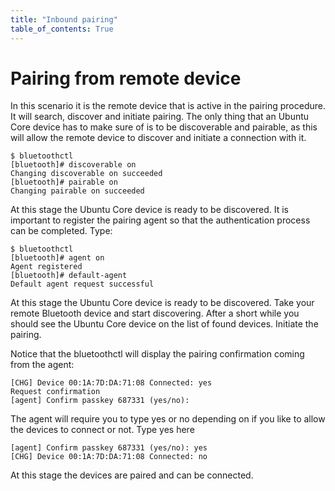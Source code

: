 ```yaml
---
title: "Inbound pairing"
table_of_contents: True
---
```


# Pairing from remote device

In this scenario it is the remote device that is active in the pairing
procedure. It will search, discover and initiate pairing. The only thing that an
Ubuntu Core device has to make sure of is to be discoverable and pairable, as
this will allow the remote device to discover and initiate a connection with it.

```
$ bluetoothctl
[bluetooth]# discoverable on
Changing discoverable on succeeded
[bluetooth]# pairable on
Changing pairable on succeeded
```

At this stage the Ubuntu Core device is ready to be discovered.
It is important to register the pairing agent so that the authentication process
can be completed. Type:

```
$ bluetoothctl
[bluetooth]# agent on
Agent registered
[bluetooth]# default-agent 
Default agent request successful
```

At this stage the Ubuntu Core device is ready to be discovered. Take your remote
Bluetooth device and start discovering. After a short while you should see the
Ubuntu Core device on the list of found devices. Initiate the pairing.

Notice that the bluetoothctl will display the pairing confirmation coming from
the agent:

```
[CHG] Device 00:1A:7D:DA:71:08 Connected: yes
Request confirmation
[agent] Confirm passkey 687331 (yes/no):
```

The agent will require you to type yes or no depending on if you like to allow
the devices to connect or not. Type yes here

```
[agent] Confirm passkey 687331 (yes/no): yes
[CHG] Device 00:1A:7D:DA:71:08 Connected: no
```

At this stage the devices are paired and can be connected.

